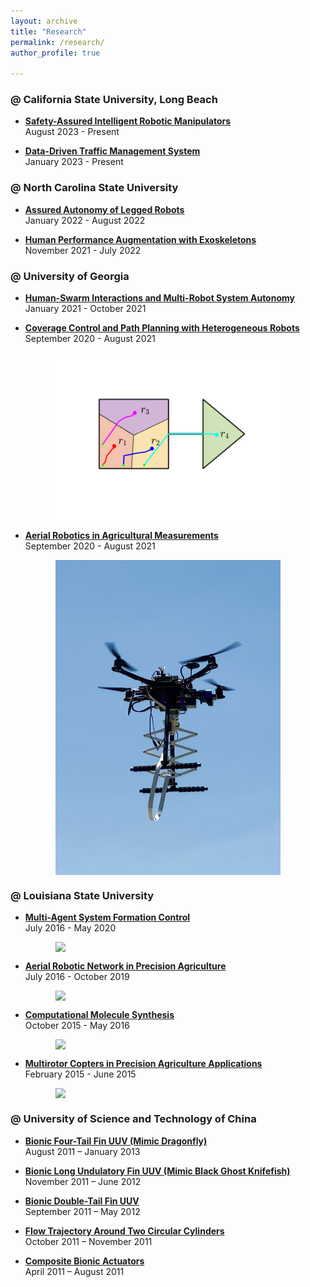 ```yaml
---
layout: archive
title: "Research"
permalink: /research/
author_profile: true

---
```


### @ California State University, Long Beach    

* [**Safety-Assured Intelligent Robotic Manipulators**]()<br>
August 2023 - Present<br>

* [**Data-Driven Traffic Management System**]()<br>
January 2023 - Present<br>

### @ North Carolina State University

* [**Assured Autonomy of Legged Robots**](https://liutairan.github.io/research/)<br>
January 2022 - August 2022<br>

* [**Human Performance Augmentation with Exoskeletons**](https://liutairan.github.io/_research/human_performance_augmentation/)<br>
November 2021 - July 2022<br>

### @ University of Georgia     

* [**Human-Swarm Interactions and Multi-Robot System Autonomy**](https://liutairan.github.io/_research/trust_hsi/)<br>
January 2021 - October 2021<br>

* [**Coverage Control and Path Planning with Heterogeneous Robots**](https://liutairan.github.io/_research/coverage_path_planning/)<br>
September 2020 - August 2021<br>
<img style="display:block; margin-left: auto; margin-right: auto;" src="../Pics/coverage_path_planning/mixed-traj.png" width="360">

* [**Aerial Robotics in Agricultural Measurements**](https://liutairan.github.io/_research/agriculture_measurement/)<br>
September 2020 - August 2021<br>
<img style="display:block; margin-left: auto; margin-right: auto;" src="../Pics/agriculture_measurement/PoleFold.png" width="360">


### @ Louisiana State University

* [**Multi-Agent System Formation Control**](https://liutairan.github.io/_research/formation_control/)<br>
July 2016 - May 2020<br>
<!-- Developed new formation control methods, provided mathematical proofs. -->
<!-- Conducted numerical and experimental validation. -->
<!-- ![Formation Simulation](../Pics/formation_control/Angle-Directed-Form.gif) -->
<img style="display:block; margin-left: auto; margin-right: auto;" src="../Pics/formation_control/Angle-Directed-Form.gif" width="360">

* [**Aerial Robotic Network in Precision Agriculture**](https://liutairan.github.io/_research/agriculture_robotic/)<br>
July 2016 - October 2019<br>
<!-- Designed and built a quadrotor fleet from scratch. -->
<!-- Developed autonomous flight control firmware on MCU and flight control/monitor applications on PC. -->
<!-- Developed distributed control network for quadrotors. -->
<!-- (Funded by the LSU Economic Development Assistantship (EDA) program.) -->
<!-- ![Drone](../Pics/agriculture_robotic/DSC_3056.jpg) -->
<img style="display:block; margin-left: auto; margin-right: auto;" src="../Pics/agriculture_robotic/DSC_3056.jpg" width="360">

* [**Computational Molecule Synthesis**](https://liutairan.github.io/_research/computational_molecule_synthesis/)<br>
October 2015 - May 2016<br>
<!-- Developed open-source software which can decompose large molecules to small bio-active fragments, then use fragments to generate target molecules or new molecules for drug design. -->
<!-- ![Molecule Synthesis](../Pics/computational_molecule_synthesis/Abstract.png) -->
<img style="display:block; margin-left: auto; margin-right: auto;" src="../Pics/computational_molecule_synthesis/Abstract.png" width="360">

* [**Multirotor Copters in Precision Agriculture Applications**](https://liutairan.github.io/_research/multirotor_agriculture/)<br>
February 2015 - June 2015<br>
<!-- Developed an application to process aerial images. -->
<!-- Optimized the software for better processing speed. -->
<!-- ![NDVI](../Pics/agriculture_aerial_image/NDVI-G.jpg) -->
<img style="display:block; margin-left: auto; margin-right: auto;" src="../Pics/agriculture_aerial_image/NDVI-G.jpg" width="360">

### @ University of Science and Technology of China

* [**Bionic Four-Tail Fin UUV (Mimic Dragonfly)**](https://liutairan.github.io/projects/four_tail_fin)<br>
August 2011 – January 2013<br>
<!-- Developed program on MCU for motor control, developed remote control and wireless data transfer programs on PC and MCU for the bionic UUV with four oscillatory tail fins. The tail fins were designed to mimic the motion pattern of a dragonfly. -->

* [**Bionic Long Undulatory Fin UUV (Mimic Black Ghost Knifefish)**](https://liutairan.github.io/projects/long_undulatory_fin)<br>
November 2011 – June 2012<br>
<!-- Designed and built a UUV to mimic the propulsion pattern of black ghost knifefish. -->
<!-- Developed program on Arduino for the UUV. -->
<!-- Studied the effects of the frequency and amplitude of the swaying fin ray, wave number in the fin surface, and the speed of the incoming flow on propulsion thrust. -->

* [**Bionic Double-Tail Fin UUV**](https://liutairan.github.io/projects/double_tail_fin)<br>
September 2011 – May 2012<br>
<!-- Conducted experiments to optimize the performance of the double tail fin UUV. -->
<!-- Developed a whole system to automatically conduct experiment, collect and process data, and plot results. -->

* [**Flow Trajectory Around Two Circular Cylinders**](https://liutairan.github.io/projects/flow_trajectory)<br>
October 2011 – November 2011<br>
<!-- Designed and built an adjustable two-circular-cylinder model for the experiment. -->
<!-- Conducted experiments with hydrogen bubbles, laser beam, and high resolution high speed camera to study the water flow trajectory around two circular cylinder. -->

* [**Composite Bionic Actuators**](https://liutairan.github.io/projects/composite_actuator)<br>
April 2011 – August 2011<br>
<!-- Assisted with motion pattern design. -->
<!-- Developed programs on Arduino for the actuators. -->

<!-- * [**Robo-Game Competition of USTC (2010)**](https://liutairan.github.io/projects/robo_game)<br> -->
<!-- June 2010 – October 2010<br> -->
<!-- Participated in prototyping and building of autonomous and manned robots. -->
<!-- Developed program on MCU for the autonomous robot. -->
